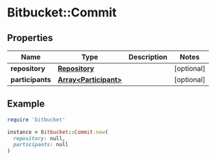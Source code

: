 # Bitbucket::Commit

## Properties

| Name | Type | Description | Notes |
| ---- | ---- | ----------- | ----- |
| **repository** | [**Repository**](Repository.md) |  | [optional] |
| **participants** | [**Array&lt;Participant&gt;**](Participant.md) |  | [optional] |

## Example

```ruby
require 'bitbucket'

instance = Bitbucket::Commit.new(
  repository: null,
  participants: null
)
```

